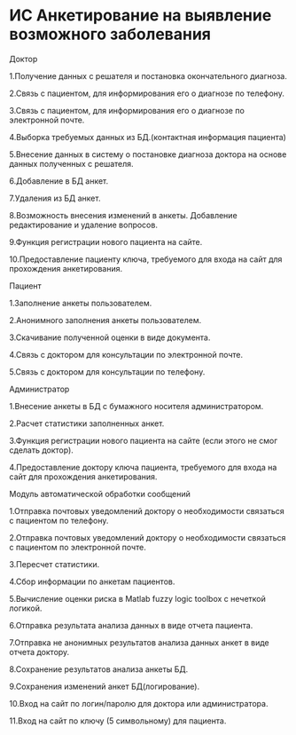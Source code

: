 # ИС Анкетирование на выявление возможного заболевания

Доктор

1.Получение данных с решателя и постановка окончательного диагноза.

2.Связь с пациентом, для информирования его о диагнозе по телефону.

3.Связь с пациентом, для информирования его о диагнозе по электронной почте.

4.Выборка требуемых данных из БД.(контактная информация пациента)

5.Внесение данных в систему о постановке диагноза доктора на основе данных полученных с решателя.

6.Добавление в БД анкет.

7.Удаления из БД анкет.

8.Возможность внесения изменений в анкеты. Добавление редактирование и удаление вопросов.

9.Функция регистрации нового пациента на сайте.

10.Предоставление пациенту ключа, требуемого для входа на сайт для прохождения анкетирования.

Пациент

1.Заполнение анкеты пользователем.

2.Анонимного заполнения анкеты пользователем.

3.Скачивание полученной оценки в виде документа.

4.Связь с доктором для консультации по электронной почте.

5.Связь с доктором для консультации по телефону.

Администратор

1.Внесение анкеты в БД с бумажного носителя администратором.

2.Расчет статистики заполненных анкет.

3.Функция регистрации нового пациента на сайте (если этого не смог сделать доктор).

4.Предоставление доктору ключа пациента, требуемого для входа на сайт для прохождения анкетирования.

Модуль автоматической обработки сообщений

1.Отправка почтовых уведомлений доктору о необходимости связаться с пациентом по телефону.

2.Отправка почтовых уведомлений доктору о необходимости связаться с пациентом по электронной почте.

3.Пересчет статистики.

4.Сбор информации по анкетам пациентов.

5.Вычисление оценки риска в Matlab fuzzy logic toolbox с нечеткой логикой.

6.Отправка результата анализа данных в виде отчета пациента.

7.Отправка не анонимных результатов анализа данных анкет в виде отчета доктору.

8.Сохранение результатов анализа анкеты БД.

9.Сохранения изменений анкет БД(логирование).

10.Вход на сайт по логин/паролю для доктора или администратора.

11.Вход на сайт по ключу (5 символьному) для пациента.
 
